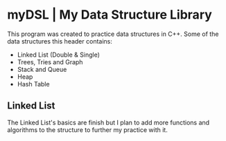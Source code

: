 # myDSL | My Data Structure Library
This program was created to practice data structures in C++.
Some of the data structures this header contains:
* Linked List (Double & Single)
* Trees, Tries and Graph
* Stack and Queue
* Heap
* Hash Table

## Linked List
The Linked List's basics are finish but I plan to add more functions and algorithms to the structure to further my practice with it.